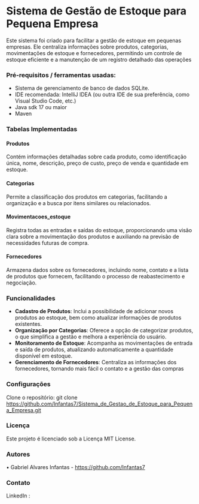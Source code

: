 # Sistema de Gestão de Estoque para Pequena Empresa
Este sistema foi criado para facilitar a gestão de estoque em pequenas empresas. Ele centraliza informações sobre produtos, categorias, movimentações de estoque e fornecedores, permitindo um controle de estoque eficiente e a manutenção de um registro detalhado das operações


### Pré-requisitos / ferramentas usadas:

-  Sistema de gerenciamento de banco de dados SQLite.
-  IDE recomendada: IntelliJ IDEA (ou outra IDE de sua preferência, como Visual
Studio Code, etc.)
- Java sdk 17 ou maior 
- Maven

  
### Tabelas Implementadas

#### Produtos

Contém informações detalhadas sobre cada produto, como identificação única,
nome, descrição, preço de custo, preço de venda e quantidade em estoque.

#### Categorias

Permite a classificação dos produtos em categorias, facilitando a organização e a
busca por itens similares ou relacionados.

#### Movimentacoes_estoque

Registra todas as entradas e saídas do estoque, proporcionando uma visão clara
sobre a movimentação dos produtos e auxiliando na previsão de necessidades
futuras de compra.

#### Fornecedores

Armazena dados sobre os fornecedores, incluindo nome, contato e a lista de produtos
que fornecem, facilitando o processo de reabastecimento e negociação.

### Funcionalidades

-  **Cadastro de Produtos**: Inclui a possibilidade de adicionar novos produtos ao
estoque, bem como atualizar informações de produtos existentes.
-  **Organização por Categorias**: Oferece a opção de categorizar produtos, o que
simplifica a gestão e melhora a experiência do usuário.
-  **Monitoramento de Estoque**: Acompanha as movimentações de entrada e
saída de produtos, atualizando automaticamente a quantidade disponível em
estoque.
-  **Gerenciamento de Fornecedores**: Centraliza as informações dos
fornecedores, tornando mais fácil o contato e a gestão das compras




### Configurações

Clone o repositório:
git clone https://github.com/Infantas7/Sistema_de_Gestao_de_Estoque_para_Pequena_Empresa.git


### Licença

Este projeto é licenciado sob a Licença MIT License.

### Autores
• Gabriel Alvares Infantas - https://github.com/Infantas7

### Contato

LinkedIn : 

